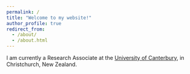 ```yaml
---
permalink: /
title: "Welcome to my website!"
author_profile: true
redirect_from: 
  - /about/
  - /about.html
---
```


I am currently a Research Associate at the [University of Canterbury](https://www.canterbury.ac.nz), in Christchurch, New Zealand.
